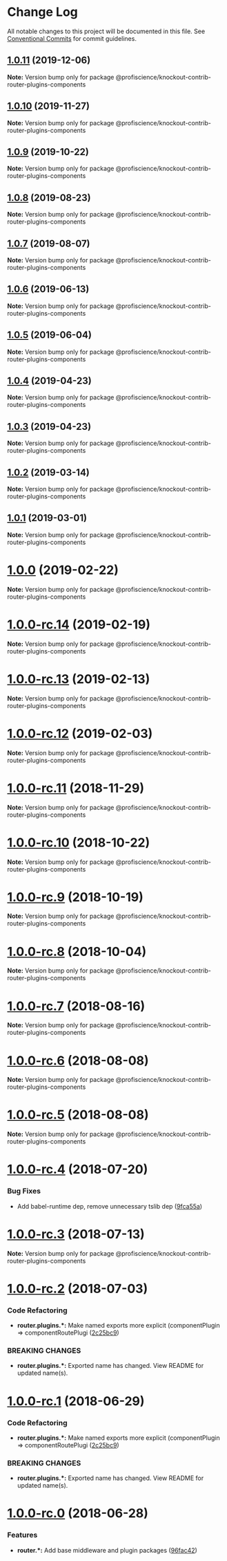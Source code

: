 # Change Log

All notable changes to this project will be documented in this file.
See [Conventional Commits](https://conventionalcommits.org) for commit guidelines.

## [1.0.11](https://github.com/Profiscience/knockout-contrib/compare/@profiscience/knockout-contrib-router-plugins-components@1.0.10...@profiscience/knockout-contrib-router-plugins-components@1.0.11) (2019-12-06)

**Note:** Version bump only for package @profiscience/knockout-contrib-router-plugins-components





## [1.0.10](https://github.com/Profiscience/knockout-contrib/compare/@profiscience/knockout-contrib-router-plugins-components@1.0.9...@profiscience/knockout-contrib-router-plugins-components@1.0.10) (2019-11-27)

**Note:** Version bump only for package @profiscience/knockout-contrib-router-plugins-components





## [1.0.9](https://github.com/Profiscience/knockout-contrib/compare/@profiscience/knockout-contrib-router-plugins-components@1.0.8...@profiscience/knockout-contrib-router-plugins-components@1.0.9) (2019-10-22)

**Note:** Version bump only for package @profiscience/knockout-contrib-router-plugins-components





## [1.0.8](https://github.com/Profiscience/knockout-contrib/compare/@profiscience/knockout-contrib-router-plugins-components@1.0.7...@profiscience/knockout-contrib-router-plugins-components@1.0.8) (2019-08-23)

**Note:** Version bump only for package @profiscience/knockout-contrib-router-plugins-components





## [1.0.7](https://github.com/Profiscience/knockout-contrib/compare/@profiscience/knockout-contrib-router-plugins-components@1.0.6...@profiscience/knockout-contrib-router-plugins-components@1.0.7) (2019-08-07)

**Note:** Version bump only for package @profiscience/knockout-contrib-router-plugins-components

## [1.0.6](https://github.com/Profiscience/knockout-contrib/compare/@profiscience/knockout-contrib-router-plugins-components@1.0.5...@profiscience/knockout-contrib-router-plugins-components@1.0.6) (2019-06-13)

**Note:** Version bump only for package @profiscience/knockout-contrib-router-plugins-components

## [1.0.5](https://github.com/Profiscience/knockout-contrib/compare/@profiscience/knockout-contrib-router-plugins-components@1.0.4...@profiscience/knockout-contrib-router-plugins-components@1.0.5) (2019-06-04)

**Note:** Version bump only for package @profiscience/knockout-contrib-router-plugins-components

## [1.0.4](https://github.com/Profiscience/knockout-contrib/compare/@profiscience/knockout-contrib-router-plugins-components@1.0.3...@profiscience/knockout-contrib-router-plugins-components@1.0.4) (2019-04-23)

**Note:** Version bump only for package @profiscience/knockout-contrib-router-plugins-components

## [1.0.3](https://github.com/Profiscience/knockout-contrib/compare/@profiscience/knockout-contrib-router-plugins-components@1.0.2...@profiscience/knockout-contrib-router-plugins-components@1.0.3) (2019-04-23)

**Note:** Version bump only for package @profiscience/knockout-contrib-router-plugins-components

## [1.0.2](https://github.com/Profiscience/knockout-contrib/compare/@profiscience/knockout-contrib-router-plugins-components@1.0.1...@profiscience/knockout-contrib-router-plugins-components@1.0.2) (2019-03-14)

**Note:** Version bump only for package @profiscience/knockout-contrib-router-plugins-components

## [1.0.1](https://github.com/Profiscience/knockout-contrib/compare/@profiscience/knockout-contrib-router-plugins-components@1.0.0...@profiscience/knockout-contrib-router-plugins-components@1.0.1) (2019-03-01)

**Note:** Version bump only for package @profiscience/knockout-contrib-router-plugins-components

# [1.0.0](https://github.com/Profiscience/knockout-contrib/compare/@profiscience/knockout-contrib-router-plugins-components@1.0.0-rc.14...@profiscience/knockout-contrib-router-plugins-components@1.0.0) (2019-02-22)

**Note:** Version bump only for package @profiscience/knockout-contrib-router-plugins-components

# [1.0.0-rc.14](https://github.com/Profiscience/knockout-contrib/compare/@profiscience/knockout-contrib-router-plugins-components@1.0.0-rc.13...@profiscience/knockout-contrib-router-plugins-components@1.0.0-rc.14) (2019-02-19)

**Note:** Version bump only for package @profiscience/knockout-contrib-router-plugins-components

# [1.0.0-rc.13](https://github.com/Profiscience/knockout-contrib/compare/@profiscience/knockout-contrib-router-plugins-components@1.0.0-rc.12...@profiscience/knockout-contrib-router-plugins-components@1.0.0-rc.13) (2019-02-13)

**Note:** Version bump only for package @profiscience/knockout-contrib-router-plugins-components

# [1.0.0-rc.12](https://github.com/Profiscience/knockout-contrib/compare/@profiscience/knockout-contrib-router-plugins-components@1.0.0-rc.11...@profiscience/knockout-contrib-router-plugins-components@1.0.0-rc.12) (2019-02-03)

**Note:** Version bump only for package @profiscience/knockout-contrib-router-plugins-components

# [1.0.0-rc.11](https://github.com/Profiscience/knockout-contrib/compare/@profiscience/knockout-contrib-router-plugins-components@1.0.0-rc.10...@profiscience/knockout-contrib-router-plugins-components@1.0.0-rc.11) (2018-11-29)

**Note:** Version bump only for package @profiscience/knockout-contrib-router-plugins-components

# [1.0.0-rc.10](https://github.com/Profiscience/knockout-contrib/compare/@profiscience/knockout-contrib-router-plugins-components@1.0.0-rc.9...@profiscience/knockout-contrib-router-plugins-components@1.0.0-rc.10) (2018-10-22)

**Note:** Version bump only for package @profiscience/knockout-contrib-router-plugins-components

# [1.0.0-rc.9](https://github.com/Profiscience/knockout-contrib/compare/@profiscience/knockout-contrib-router-plugins-components@1.0.0-rc.8...@profiscience/knockout-contrib-router-plugins-components@1.0.0-rc.9) (2018-10-19)

**Note:** Version bump only for package @profiscience/knockout-contrib-router-plugins-components

<a name="1.0.0-rc.8"></a>

# [1.0.0-rc.8](https://github.com/Profiscience/knockout-contrib/compare/@profiscience/knockout-contrib-router-plugins-components@1.0.0-rc.7...@profiscience/knockout-contrib-router-plugins-components@1.0.0-rc.8) (2018-10-04)

**Note:** Version bump only for package @profiscience/knockout-contrib-router-plugins-components

<a name="1.0.0-rc.7"></a>

# [1.0.0-rc.7](https://github.com/Profiscience/knockout-contrib/compare/@profiscience/knockout-contrib-router-plugins-components@1.0.0-rc.6...@profiscience/knockout-contrib-router-plugins-components@1.0.0-rc.7) (2018-08-16)

**Note:** Version bump only for package @profiscience/knockout-contrib-router-plugins-components

<a name="1.0.0-rc.6"></a>

# [1.0.0-rc.6](https://github.com/Profiscience/knockout-contrib/compare/@profiscience/knockout-contrib-router-plugins-components@1.0.0-rc.5...@profiscience/knockout-contrib-router-plugins-components@1.0.0-rc.6) (2018-08-08)

**Note:** Version bump only for package @profiscience/knockout-contrib-router-plugins-components

<a name="1.0.0-rc.5"></a>

# [1.0.0-rc.5](https://github.com/Profiscience/knockout-contrib/compare/@profiscience/knockout-contrib-router-plugins-components@1.0.0-rc.4...@profiscience/knockout-contrib-router-plugins-components@1.0.0-rc.5) (2018-08-08)

**Note:** Version bump only for package @profiscience/knockout-contrib-router-plugins-components

<a name="1.0.0-rc.4"></a>

# [1.0.0-rc.4](https://github.com/Profiscience/knockout-contrib/compare/@profiscience/knockout-contrib-router-plugins-components@1.0.0-rc.3...@profiscience/knockout-contrib-router-plugins-components@1.0.0-rc.4) (2018-07-20)

### Bug Fixes

- Add babel-runtime dep, remove unnecessary tslib dep ([9fca55a](https://github.com/Profiscience/knockout-contrib/commit/9fca55a))

<a name="1.0.0-rc.3"></a>

# [1.0.0-rc.3](https://github.com/Profiscience/knockout-contrib/compare/@profiscience/knockout-contrib-router-plugins-components@1.0.0-rc.2...@profiscience/knockout-contrib-router-plugins-components@1.0.0-rc.3) (2018-07-13)

**Note:** Version bump only for package @profiscience/knockout-contrib-router-plugins-components

<a name="1.0.0-rc.2"></a>

# [1.0.0-rc.2](https://github.com/Profiscience/knockout-contrib/compare/@profiscience/knockout-contrib-router-plugins-components@1.0.0-rc.0...@profiscience/knockout-contrib-router-plugins-components@1.0.0-rc.2) (2018-07-03)

### Code Refactoring

- **router.plugins.\*:** Make named exports more explicit (componentPlugin => componentRoutePlugi ([2c25bc9](https://github.com/Profiscience/knockout-contrib/commit/2c25bc9))

### BREAKING CHANGES

- **router.plugins.\*:** Exported name has changed. View README for updated name(s).

<a name="1.0.0-rc.1"></a>

# [1.0.0-rc.1](https://github.com/Profiscience/knockout-contrib/compare/@profiscience/knockout-contrib-router-plugins-components@1.0.0-rc.0...@profiscience/knockout-contrib-router-plugins-components@1.0.0-rc.1) (2018-06-29)

### Code Refactoring

- **router.plugins.\*:** Make named exports more explicit (componentPlugin => componentRoutePlugi ([2c25bc9](https://github.com/Profiscience/knockout-contrib/commit/2c25bc9))

### BREAKING CHANGES

- **router.plugins.\*:** Exported name has changed. View README for updated name(s).

<a name="1.0.0-rc.0"></a>

# [1.0.0-rc.0](https://github.com/Profiscience/knockout-contrib/compare/@profiscience/knockout-contrib-router-plugins-components@1.0.0-alpha.10...@profiscience/knockout-contrib-router-plugins-components@1.0.0-rc.0) (2018-06-28)

### Features

- **router.\*:** Add base middleware and plugin packages ([96fac42](https://github.com/Profiscience/knockout-contrib/commit/96fac42))

